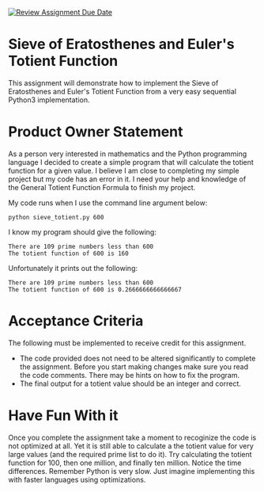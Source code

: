 [![Review Assignment Due Date](https://classroom.github.com/assets/deadline-readme-button-24ddc0f5d75046c5622901739e7c5dd533143b0c8e959d652212380cedb1ea36.svg)](https://classroom.github.com/a/7VRqbREX)
# Sieve of Eratosthenes and Euler's Totient Function
This assignment will demonstrate how to implement the Sieve of Eratosthenes and Euler's Totient Function from a very easy sequential Python3 implementation.  

# Product Owner Statement
As a person very interested in mathematics and the Python programming language I decided to create a simple program that will calculate the totient function for a given value. I believe I am close to completing my simple project but my code has an error in it.  I need your help and knowledge of the General Totient Function Formula to finish my project.

My code runs when I use the command line argument below:
```
python sieve_totient.py 600
```
I know my program should give the following:
```
There are 109 prime numbers less than 600
The totient function of 600 is 160
```
Unfortunately it prints out the following:
```
There are 109 prime numbers less than 600
The totient function of 600 is 0.2666666666666667
```

# Acceptance Criteria
The following must be implemented to receive credit for this assignment.

-  The code provided does not need to be altered significantly to complete the assignment. Before you start making changes make sure you read the code comments.  There may be hints on how to fix the program.
-  The final output for a totient value should be an integer and correct.

# Have Fun With it
Once you complete the assignment take a moment to recoginize the code is not optimized at all.  Yet it is still able to calculate a the totient value for very large values (and the required prime list to do it).  Try calculating the totient function for 100, then one million, and finally ten million.  Notice the time differences. Remember Python is very slow.  Just imagine implementing this with faster languages using optimizations.